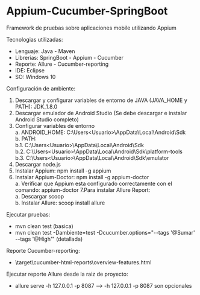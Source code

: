 # Appium-Cucumber-SpringBoot

Framework de pruebas sobre aplicaciones mobile utilizando Appium

Tecnologias utilizadas:

- Lenguaje: Java - Maven
- Librerias: SpringBoot - Appium - Cucumber
- Reporte: Allure - Cucumber-reporting
- IDE: Eclipse
- SO: Windows 10

Configuración de ambiente:
1. Descargar y configurar variables de entorno de JAVA (JAVA_HOME y PATH): JDK_1.8.0
2. Descargar emulador de Android Studio (Se debe descargar e instalar Android Studio completo)
3. Configurar variables de entorno <br>
a. ANDROID_HOME: C:\Users\<Usuario>\AppData\Local\Android\Sdk <br>
b. PATH: <br>
 b.1. C:\Users\<Usuario>\AppData\Local\Android\Sdk <br>
 b.2. C:\Users\<Usuario>\AppData\Local\Android\Sdk\platform-tools <br>
 b.3. C:\Users\<Usuario>\AppData\Local\Android\Sdk\emulator
4. Descargar node.js
5. Instalar Appium: npm install -g appium
6. Instalar Appium-Doctor: npm install -g appium-doctor<br>
 a. Verificar que Appium esta configurado correctamente con el comando: appium-doctor
7.Para instalar Allure Report: <br>
a. Descargar scoop <br>
b. Instalar Allure: scoop install allure

Ejecutar pruebas:
- mvn clean test (basica)
- mvn clean test -Dambiente=test -Dcucumber.options="--tags '@Sumar' --tags '@High'" (detallada)

Reporte Cucumber-reporting:
- \target\cucumber-html-reports\overview-features.html

Ejecutar reporte Allure desde la raiz de proyecto:
- allure serve -h 127.0.0.1 -p 8087 --> -h 127.0.0.1 -p 8087 son opcionales
